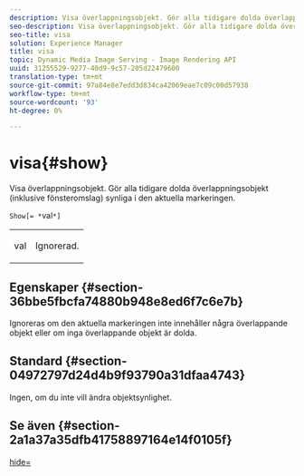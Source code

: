 ```yaml
---
description: Visa överlappningsobjekt. Gör alla tidigare dolda överlappningsobjekt (inklusive fönsteromslag) synliga i den aktuella markeringen.
seo-description: Visa överlappningsobjekt. Gör alla tidigare dolda överlappningsobjekt (inklusive fönsteromslag) synliga i den aktuella markeringen.
seo-title: visa
solution: Experience Manager
title: visa
topic: Dynamic Media Image Serving - Image Rendering API
uuid: 31255529-9277-40d9-9c57-205d22479600
translation-type: tm+mt
source-git-commit: 97a84e8e7edd3d834ca42069eae7c09c00d57938
workflow-type: tm+mt
source-wordcount: '93'
ht-degree: 0%

---
```



# visa{#show}

Visa överlappningsobjekt. Gör alla tidigare dolda överlappningsobjekt (inklusive fönsteromslag) synliga i den aktuella markeringen.

`Show[= *`val`*]`

<table id="simpletable_88D25B9C8E0A47EF90C8ABEBDE777183"> 
 <tr class="strow"> 
  <td class="stentry"> <p><span class="varname"> val</span> </p> </td> 
  <td class="stentry"> <p>Ignorerad. </p></td> 
 </tr> 
</table>

## Egenskaper {#section-36bbe5fbcfa74880b948e8ed6f7c6e7b}

Ignoreras om den aktuella markeringen inte innehåller några överlappande objekt eller om inga överlappande objekt är dolda.

## Standard {#section-04972797d24d4b9f93790a31dfaa4743}

Ingen, om du inte vill ändra objektsynlighet.

## Se även {#section-2a1a37a35dfb41758897164e14f0105f}

[hide=](../../../../../ir-api/http-protocol/image-rendering-api-ref/c-ir-http-protocol-ref/c-ir-http-protocol-command-reference/r-ir-hide.md#reference-681b9782f90a45b18ed50292ab2c096c)
